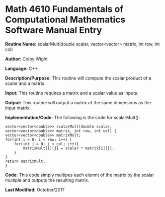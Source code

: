 # Math 4610 Fundamentals of Computational Mathematics Software Manual Entry

**Routine Name:**       scalarMult(double scalar, vector<vector<double>> matrix, int row, int col)


**Author:** Colby Wight

**Language:** C++

**Description/Purpose:**  This routine will compute the scalar product of a scalar and a matrix.


**Input:** This routine requires a matrix and a scalar value as inputs.


**Output:** This routine will output a matrix of the same dimensions as the input matrix.



**Implementation/Code:** The following is the code for scalarMult():

    vector<vector<double>> scalarMult(double scalar, vector<vector<double>> matrix, int row, int col) {
    vector<vector<double>> matrixMult;
    for(int i = 0; i < row; i++) {
        for(int j = 0; j < col; j++){
            matrixMult[i][j] = scalar * matrix[i][j];
        }
    }
    return matrixMult;
    }



  
**Code:** This code simply multipes each elemnt of the matrix by the scalar multiple and outputs the resulting matrix.


**Last Modified:** October/2017
